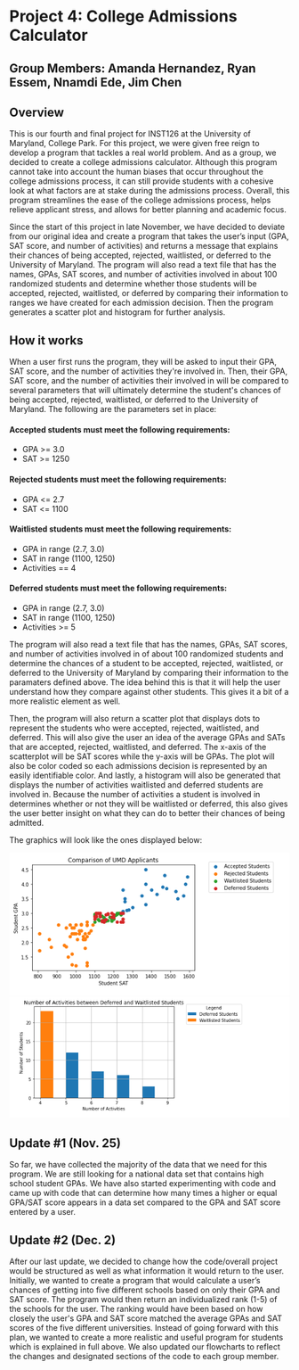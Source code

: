 # Project 4: College Admissions Calculator
## Group Members: Amanda Hernandez, Ryan Essem, Nnamdi Ede, Jim Chen
## Overview

This is our fourth and final project for INST126 at the University of Maryland, College Park. For this project, we were given free reign to develop a program that tackles a real world problem. And as a group, we decided to create a college admissions calculator. Although this program cannot take into account the human biases that occur throughout the college admissions process, it can still provide students with a cohesive look at what factors are at stake during the admissions process. Overall, this program streamlines the ease of the college admissions process, helps relieve applicant stress, and allows for better planning and academic focus. 

Since the start of this project in late November, we have decided to deviate from our original idea and create a program that takes the user’s input (GPA, SAT score, and number of activities) and returns a message that explains their chances of being accepted, rejected, waitlisted, or deferred to the University of Maryland. The program will also read a text file that has the names, GPAs, SAT scores, and number of activities involved in about 100 randomized students and determine whether those students will be accepted, rejected, waitlisted, or deferred by comparing their information to ranges we have created for each admission decision. Then the program generates a scatter plot and histogram for further analysis. 

## How it works

When a user first runs the program, they will be asked to input their GPA, SAT score, and the number of activities they're involved in. Then, their GPA, SAT score, and the number of activities their involved in will be compared to several parameters that will ultimately determine the student's chances of being accepted, rejected, waitlisted, or deferred to the University of Maryland. The following are the parameters set in place: 

#### Accepted students must meet the following requirements: 
* GPA >= 3.0
* SAT >= 1250

#### Rejected students must meet the following requirements:
* GPA <= 2.7
* SAT <= 1100

#### Waitlisted students must meet the following requirements: 
* GPA in range (2.7, 3.0)
* SAT in range (1100, 1250)
* Activities == 4

#### Deferred students must meet the following requirements:
* GPA in range (2.7, 3.0)
* SAT in range (1100, 1250)
* Activities >= 5

The program will also read a text file that has the names, GPAs, SAT scores, and number of activities involved in of about 100 randomized students and determine the chances of a student to be accepted, rejected, waitlisted, or deferred to the University of Maryland by comparing their information to the paramaters defined above. The idea behind this is that it will help the user understand how they compare against other students. This gives it a bit of a more realistic element as well.

Then, the program will also return a scatter plot that displays dots to represent the students who were accepted, rejected, waitlisted, and deferred. This will also give the user an idea of the average GPAs and SATs that are accepted, rejected, waitlisted, and deferred. The x-axis of the scatterplot will be SAT scores while the y-axis will be GPAs. The plot will also be color coded so each admissions decision is represented by an easily identifiable color. And lastly, a histogram will also be generated that displays the number of activities waitlisted and deferred students are involved in. Because the number of activities a student is involved in determines whether or not they will be waitlisted or deferred, this also gives the user better insight on what they can do to better their chances of being admitted.

The graphics will look like the ones displayed below: 

![Scatter plot](images/scatter%20plot.png)
![Histogram](images/histogram.png)

## Update #1 (Nov. 25)

So far, we have collected the majority of the data that we need for this program. We are still looking for a national data set that contains high school student GPAs. We have also started experimenting with code and came up with code that can determine how many times a higher or equal GPA/SAT score appears in a data set compared to the GPA and SAT score entered by a user.

## Update #2 (Dec. 2)

After our last update, we decided to change how the code/overall project would be structured as well as what information it would return to the user. Initially, we wanted to create a program that would calculate a user’s chances of getting into five different schools based on only their GPA and SAT score. The program would then return an individualized rank (1-5) of the schools for the user. The ranking would have been based on how closely the user's GPA and SAT score matched the average GPAs and SAT scores of the five different universities. Instead of going forward with this plan, we wanted to create a more realistic and useful program for students which is explained in full above. We also updated our flowcharts to reflect the changes and designated sections of the code to each group member. 
